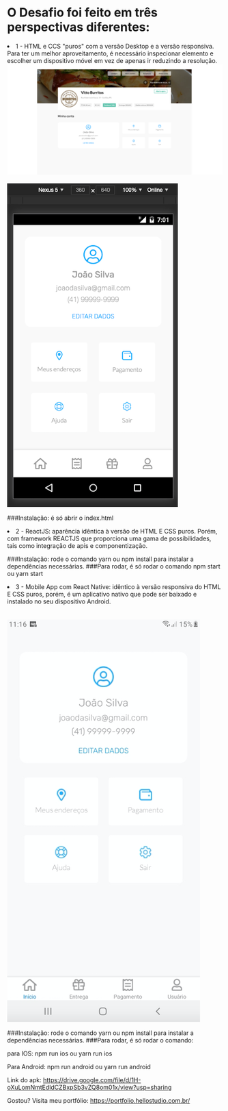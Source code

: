<h1>O Desafio foi feito em três perspectivas diferentes:</h1>

<li>1 - HTML e CCS "puros" com a versão Desktop e a versão responsiva. Para ter um melhor aproveitamento, é necessário inspecionar elemento e escolher um dispositivo móvel em vez de apenas ir reduzindo a resolução.</li>

<img src="screenshots/desktop.png"/>
<br>
<br>
<img src="screenshots/responsive.png"/>

###Instalação: é só abrir o index.html

<li>2 - ReactJS: aparência idêntica à versão de HTML E CSS puros. Porém, com framework REACTJS que proporciona uma gama de possibilidades, tais como integração de apis e componentização.</li>

###Instalação: rode o comando yarn ou npm install para instalar a dependências necessárias.
###Para rodar, é só rodar o comando npm start ou yarn start

<li>3 - Mobile App com React Native: idêntico à versão responsiva do HTML E CSS puros, porém, é um aplicativo nativo que pode ser baixado e instalado no seu dispositivo Android.</li>
<br>
<br>
<img src="screenshots/mobile-app.png"/>

###Instalação: rode o comando yarn ou npm install para instalar a dependências necessárias.
###Para rodar, é só rodar o comando:

<p>para IOS: npm run ios ou yarn run ios</p>
<p>Para Android: npm run android ou yarn run android</p>

<span>Link do apk:</span> https://drive.google.com/file/d/1H-oXuLomNmtEdldCZBxpSb3vZQ8om01x/view?usp=sharing

<span>Gostou? Visita meu portfólio:</span> https://portfolio.hellostudio.com.br/
